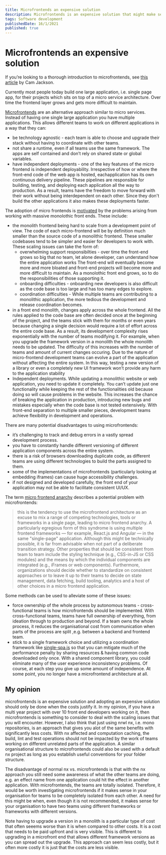 ```yaml
---
title: Microfrontends an expensive solution
description: Microfrontends is an expensive solution that might make sense if your organisation is facing some certain types of expensive problems which are described in this post
tags: Software development
publishedDate: 16/1/2021
published: true
---
```


# Microfrontends an expensive solution

If you’re looking to a thorough introduction to microfrontends, see [this article](https://martinfowler.com/articles/micro-frontends.html) by Cam Jackson.

Currently most people today build one large application, i.e. single page app, for their projects which sits on top of a micro service architecture. Over time the frontend layer grows and gets more difficult to maintain.

[Microfrontends](https://livebook.manning.com/book/micro-frontends-in-action/chapter-1?origin=product-toc) are an alternative approach similar to micro services. Instead of having one single large application you have multiple applications. This allows different teams to work on different applications in a way that they can: 
 - be technology agnostic - each team is able to choose and upgrade their stack without having to coordinate with other teams.
 - not share a runtime, even if all teams use the same framework. The apps are self contained and don’t rely on shared state or global variables.
 - have independent deployments - one of the key features of the micro frontend is independent deployability. Irrespective of how or where the front-end code of the web app is hosted, eachapplication has its own continuous delivery pipeline. These pipelines are responsible for building, testing, and deploying each application all the way to production. As a result, teams have the freedom to move forward with their work without being interdependent on each other. Since they don't build the other applications it also makes these deployments faster.

The adoption of micro frontends is [motivated](https://arxiv.org/pdf/2007.00293.pdf) by the problems arising from working with massive monolothic front ends. These include:
 - the monolith frontend being hard to scale from a development point of view. The code of each micro-frontend will be by definition much smaller than the source code of a monolithic frontend. These smaller codebases tend to be simpler and easier for developers to work with. These scaling issues can take the form of:
   - overwhelming support responsibilties - over time the front-end grows so big that no team, let alone developer, can understand how the entire application works The front-end will eventually become more and more bloated and front-end projects will become more and more difficult to maintain. As a monolothic front end grows, so to do the responsibilities of those supporting it. 
   - onboarding difficulties - onboarding new developers is also difficult as the code base is too large and has too many edges to explore.  
   - coordination difficulties - While multiple teams are contributing to a monolithic application, the more tedious the development and release coordination becomes. 
 - in a front end monolith, changes apply across the whole frontend. All the rules applied to the code base are often decided once at the beginning of the project, and the teams stick with them for months or even years because changing a single decision would require a lot of effort across the entire code base. As a result, its development complexity rises exponentially with the number of teams modifying it. For example, when you upgrade the framework version in a monolith the whole monolith needs to be updated. The difficulty of this increases with the number of teams and amount of current changes occuring. Due to the nature of micro-frontend development teams can evolve a part of the application without affecting the entire system. In this way, testing a new version of a library or even a completely new UI framework won’t provide any harm to the application stability 
 -  Independent deployments. While updating a monolithic website or web application, you need to update it completely. You can’t update just one functionality while keeping the rest of the functionalities old because doing so will cause problems in the website. This increases the chance of breaking the application in production, introducing new bugs and mistakes especially when the code base is not tested extensively. With front-end separation to multiple smaller pieces, development teams achieve flexibility in development and operations.

There are many potential disadvantages to using microfrontends:
 - it’s challenging to track and debug errors in a vastly spread development process. 
 - you have to constantly handle different versioning of different application components across the entire system. 
 - there is a risk of browsers downloading duplicate code, as different teams are using different technologies to build the parts assigned to them.
 - some of the implementations of microfrontends (particularly looking at embedding iframes) can cause huge accessibility challenges.
 - if not designed and developed carefully, the front end of your application may not be able to facilitate consistent UI/UX.

The term [micro frontend anarchy](https://www.thoughtworks.com/radar/techniques/micro-frontend-anarchy) describes a potential problem with microfrontends:

 > this is the tendency to use the microfrontend architecture as an excuse to mix a range of competing technologies, tools or frameworks in a single page, leading to micro frontend anarchy. A particularly egregious form of this syndrome is using multiple frontend frameworks — for example, React.js and Angular — in the same "single-page" application. Although this might be technically possible, it is far from advisable when not part of a deliberate transition strategy. Other properties that should be consistent from team to team include the styling technique (e.g., CSS-in-JS or CSS modules) and the means by which the individual components are integrated (e.g., iFrames or web components). Furthermore, organizations should decide whether to standardize on consistent approaches or to leave it up to their teams to decide on state management, data fetching, build tooling, analytics and a host of other choices in a micro frontend application.

Some methods can be used to alleviate some of these issues:
 - force ownership of the whole process by autonomous teams - cross-functional teams is how microfrontends should be implemented. With cross-functional teams, teams have full ownership of everything, from ideation through to production and beyond. If a team owns the whole process, it reduces the organisational cost from communication when parts of the process are split ,e.g. between a backend and frontend team.
 - stick to a single framework choice and utilizing a coordination framework like [single-spa.js](https://single-spa.js.org/) so that you can mitigate much of the performance penalty by sharing resources & having common code downloaded only once. With a shared component library, you could eliminate many of the user experience inconsistency problems. Of course, at each step you give up some amount of independence. At some point, you no longer have a microfrontend architecture at all. 

## My opinion

microfrontends is an expensive solution and adopting an expensive solution should only be done when the costs justify it. In my opinion, if you have a multi year project with over 10 front end developers working on it, then microfrontends is something to consider to deal with the scaling issues that you will encounter. However, I also think that just using nrwl nx, i.e. mono repositories, is an approach that gives you alot of the same benefits with significantly less costs. With nx affected and computation caching, the build, lint and test operations should not be impacted by the work of teams working on different unrelated parts of the application. A similar organisational structure to microfrontends could also be used with a default nx project as long as you establish useful conventions for your folder structure. 

The disadvantage of normal nx vs. microfrontends is that with the nx approach you still need some awareness of what the other teams are doing, e.g. an effect name from one application could hit the effect in another application. With microfrontends, the teams are totally isolated. Therefore, it would be worth investigating microfrontends if it makes sense in your organisation for teams to be completely isolated from each other. A need for this might be when, even though it is not recommended, it makes sense for your organisation to have two teams using different frameworks or frameworks with different versions. 

Note having to upgrade a version in a monolith is a particular type of cost that often seeems worse than it is when compared to other costs. It is a cost that needs to be paid upfront and is very visible. This is different to upgrading in a microfront end that allows different framework versions as you can spread out the upgrade. This approach can seem less costly, but it often more costly it is just that the costs are less visible.